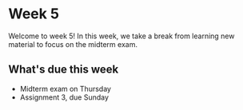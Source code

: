 # Week 5

Welcome to week 5! In this week, we take a break from learning new material to focus on the midterm exam.

## What's due this week

- Midterm exam on Thursday
- Assignment 3, due Sunday
